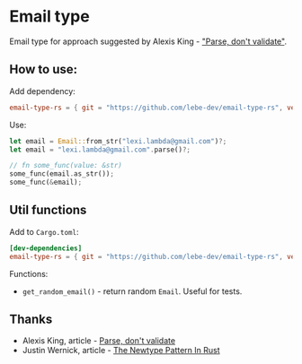 # Email type

Email type for approach suggested by Alexis King - ["Parse, don't validate"](https://lexi-lambda.github.io/blog/2019/11/05/parse-don-t-validate/).

## How to use:

Add dependency:

```toml
email-type-rs = { git = "https://github.com/lebe-dev/email-type-rs", version = "1.0.0", features = ["utils"] }
```

Use:

```rust
let email = Email::from_str("lexi.lambda@gmail.com")?;
let email = "lexi.lambda@gmail.com".parse()?;

// fn some_func(value: &str)
some_func(email.as_str());
some_func(&email);
```

## Util functions

Add to `Cargo.toml`:

```toml
[dev-dependencies]
email-type-rs = { git = "https://github.com/lebe-dev/email-type-rs", version = "1.0.0", features = ["utils"] }
```

Functions:

- `get_random_email()` - return random `Email`. Useful for tests.

## Thanks

- Alexis King, article - [Parse, don't validate](https://lexi-lambda.github.io/blog/2019/11/05/parse-don-t-validate/)
- Justin Wernick, article - [The Newtype Pattern In Rust](https://www.worthe-it.co.za/blog/2020-10-31-newtype-pattern-in-rust.html)
